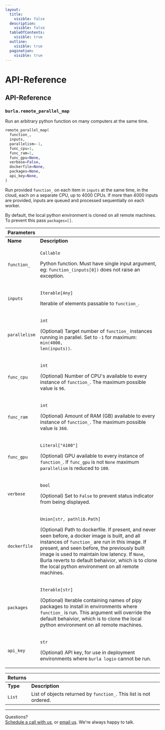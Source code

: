 ```yaml
---
layout:
  title:
    visible: false
  description:
    visible: false
  tableOfContents:
    visible: true
  outline:
    visible: true
  pagination:
    visible: true
---
```


# API-Reference

## API-Reference

### `burla.remote_parallel_map`

Run an arbitrary python function on many computers at the same time.

```python
remote_parallel_map(
  function_,
  inputs,
  parallelism=-1,
  func_cpu=1,
  func_ram=1,
  func_gpu=None,
  verbose=False,
  dockerfile=None,
  packages=None,
  api_key=None,
)
```

Run provided `function_` on each item in `inputs` at the same time, in the cloud, each on a separate CPU, up to 4000 CPUs. If more than 4000 inputs are provided, inputs are queued and processed sequentially on each worker.

By default, the local python environment is cloned on all remote machines. To prevent this pass `packages=[]`.

| **Parameters** |                                                                                                                                                                                                                                                                                                                                                                                                                                            |
| -------------- | ------------------------------------------------------------------------------------------------------------------------------------------------------------------------------------------------------------------------------------------------------------------------------------------------------------------------------------------------------------------------------------------------------------------------------------------ |
| **Name**       | **Description**                                                                                                                                                                                                                                                                                                                                                                                                                            |
| `function_`    | <p><code>Callable</code></p><p>Python function. Must have single input argument, eg: <code>function_(inputs[0])</code> does not raise an exception.</p>                                                                                                                                                                                                                                                                                    |
| `inputs`       | <p><code>Iterable[Any]</code></p><p>Iterable of elements passable to <code>function_</code>.</p>                                                                                                                                                                                                                                                                                                                                           |
| `parallelism`  | <p><code>int</code></p><p>(Optional) Target number of <code>function_</code> instances running in parallel. Set to <code>-1</code> for maximum: <code>min(4000, len(inputs))</code>.</p>                                                                                                                                                                                                                                                   |
| `func_cpu`     | <p><code>int</code></p><p>(Optional) Number of CPU's available to every instance of <code>function_</code>. The maximum possible value is <code>96</code>.</p>                                                                                                                                                                                                                                                                             |
| `func_ram`     | <p><code>int</code></p><p>(Optional) Amount of RAM (GB) available to every instance of <code>function_</code>. The maximum possible value is <code>360</code>.</p>                                                                                                                                                                                                                                                                         |
| `func_gpu`     | <p><code>Literal["A100"]</code></p><p>(Optional) GPU available to every instance of <code>function_</code>. If <code>func_gpu</code> is not <code>None</code> maximum <code>parallelism</code> is reduced to <code>100</code>.</p>                                                                                                                                                                                                         |
| `verbose`      | <p><code>bool</code></p><p>(Optional) Set to <code>False</code> to prevent status indicator from being displayed.</p>                                                                                                                                                                                                                                                                                                                      |
| `dockerfile`   | <p><code>Union[str, pathlib.Path]</code></p><p>(Optional) Path to dockerfile. If present, and never seen before, a docker image is built, and all instances of <code>function_</code> are run in this image. If present, and seen before, the previously built image is used to maintain low latency. If <code>None</code>, Burla reverts to default behaivior, which is to clone the local python environment on all remote machines.</p> |
| `packages`     | <p><code>Iterable[str]</code></p><p>(Optional) Iterable containing names of pipy packages to install in environments where <code>function_</code> is run. This argument will override the default behaivior, which is to clone the local python environment on all remote machines.</p>                                                                                                                                                    |
| `api_key`      | <p><code>str</code></p><p>(Optional) API key, for use in deployment environments where <code>burla login</code> cannot be run.</p>                                                                                                                                                                                                                                                                                                         |



| **Returns** |                                                                    |
| ----------- | ------------------------------------------------------------------ |
| **Type**    | **Description**                                                    |
| `List`      | List of objects returned by `function_`. This list is not ordered. |







***

Questions?\
[Schedule a call with us](https://cal.com/jakez/burla/), or [email us](mailto:jake@burla.dev). We're always happy to talk.
